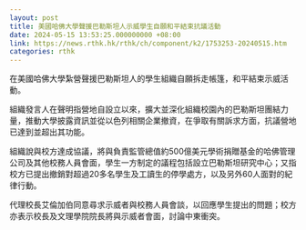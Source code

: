 ```yaml
---
layout: post
title: 美國哈佛大學聲援巴勒斯坦人示威學生自願和平結束抗議活動
date: 2024-05-15 13:53:25.000000000 +08:00
link: https://news.rthk.hk/rthk/ch/component/k2/1753253-20240515.htm
categories: rthk
---
```


在美國哈佛大學紮營聲援巴勒斯坦人的學生組織自願拆走帳篷，和平結束示威活動。

組織發言人在聲明指營地自設立以來，擴大並深化組織校園內的巴勒斯坦團結力量，推動大學披露資訊並從以色列相關企業撤資，在爭取有關訴求方面，抗議營地已達到並超出其功能。

組織說與校方達成協議，將與負責監管總值約500億美元學術捐贈基金的哈佛管理公司及其他校務人員會面，學生一方制定的議程包括設立巴勒斯坦研究中心；又指校方已提出撤銷對超過20多名學生及工讀生的停學處方，以及另外60人面對的紀律行動。

代理校長艾倫加伯同意尋求示威者與校務人員會談，以回應學生提出的問題；校方亦表示校長及文理學院院長將與示威者會面，討論中東衝突。
